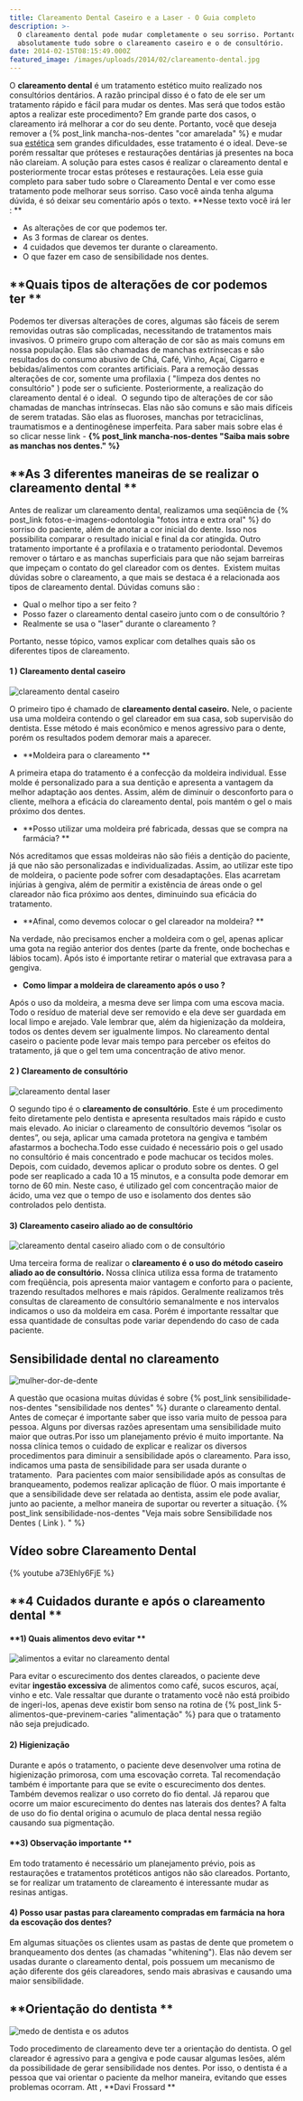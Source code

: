 ```yaml
---
title: Clareamento Dental Caseiro e a Laser - O Guia completo
description: >-
  O clareamento dental pode mudar completamente o seu sorriso. Portanto saiba
  absolutamente tudo sobre o clareamento caseiro e o de consultório.
date: 2014-02-15T08:15:49.000Z
featured_image: /images/uploads/2014/02/clareamento-dental.jpg
---
```

O **clareamento dental** é um tratamento estético muito realizado nos consultórios dentários. A razão principal disso é o fato de ele ser um tratamento rápido e fácil para mudar os dentes. Mas será que todos estão aptos a realizar este procedimento? Em grande parte dos casos, o clareamento irá melhorar a cor do seu dente. Portanto, você que deseja remover a {% post_link mancha-nos-dentes "cor amarelada" %} e mudar sua [estética](/tratamentos/estetica-dos-dentes/) sem grandes dificuldades, esse tratamento é o ideal. Deve-se porém ressaltar que próteses e restaurações dentárias já presentes na boca não clareiam. A solução para estes casos é realizar o clareamento dental e posteriormente trocar estas próteses e restaurações. Leia esse guia completo para saber tudo sobre o Clareamento Dental e ver como esse tratamento pode melhorar seus sorriso. Caso você ainda tenha alguma dúvida, é só deixar seu comentário após o texto. **Nesse texto você irá ler : **

* As alterações de cor que podemos ter.
* As 3 formas de clarear os dentes.
* 4 cuidados que devemos ter durante o clareamento.
* O que fazer em caso de sensibilidade nos dentes.

## **Quais tipos de alterações de cor podemos ter **

Podemos ter diversas alterações de cores, algumas são fáceis de serem removidas outras são complicadas, necessitando de tratamentos mais invasivos. O primeiro grupo com alteração de cor são as mais comuns em nossa população. Elas são chamadas de manchas extrínsecas e são resultados do consumo abusivo de Chá, Café, Vinho, Açaí, Cigarro e bebidas/alimentos com corantes artificiais. Para a remoção dessas alterações de cor, somente uma profilaxia ( "limpeza dos dentes no consultório" ) pode ser o suficiente. Posteriormente, a realização do clareamento dental é o ideal.  O segundo tipo de alterações de cor são chamadas de manchas intrínsecas. Elas não são comuns e são mais difíceis de serem tratadas. São elas as fluoroses, manchas por tetraciclinas, traumatismos e a dentinogênese imperfeita. Para saber mais sobre elas é so clicar nesse link - **{% post_link mancha-nos-dentes "Saiba mais sobre as manchas nos dentes." %}**

## **As 3 diferentes maneiras de se realizar o clareamento dental **

Antes de realizar um clareamento dental, realizamos uma seqüência de {% post_link fotos-e-imagens-odontologia "fotos intra e extra oral" %} do sorriso do paciente, além de anotar a cor inicial do dente. Isso nos possibilita comparar o resultado inicial e final da cor atingida. Outro tratamento importante é a profilaxia e o tratamento periodontal. Devemos remover o tártaro e as manchas superficiais para que não sejam barreiras que impeçam o contato do gel clareador com os dentes.  Existem muitas dúvidas sobre o clareamento, a que mais se destaca é a relacionada aos tipos de clareamento dental. Dúvidas comuns são :

* Qual o melhor tipo a ser feito ?
* Posso fazer o clareamento dental caseiro junto com o de consultório ?
* Realmente se usa o "laser" durante o clareamento ?

Portanto, nesse tópico, vamos explicar com detalhes quais são os diferentes tipos de clareamento.

#### **1 ) Clareamento dental caseiro**

![clareamento dental caseiro](/images/uploads/2014/02/clareamento-dental-caseiro.jpg) 

O primeiro tipo é chamado de **clareamento dental caseiro.** Nele, o paciente usa uma moldeira contendo o gel clareador em sua casa, sob supervisão do dentista. Esse método é mais econômico e menos agressivo para o dente, porém os resultados podem demorar mais a aparecer. 

* **Moldeira para o clareamento **

A primeira etapa do tratamento é a confecção da moldeira individual. Esse molde é personalizado para a sua dentição e apresenta a vantagem da melhor adaptação aos dentes. Assim, além de diminuir o desconforto para o cliente, melhora a eficácia do clareamento dental, pois mantém o gel o mais próximo dos dentes.

* **Posso utilizar uma moldeira pré fabricada, dessas que se compra na farmácia? **

Nós acreditamos que essas moldeiras não são fiéis a dentição do paciente, já que não são personalizadas e individualizadas. Assim, ao utilizar este tipo de moldeira, o paciente pode sofrer com desadaptações. Elas acarretam injúrias à gengiva, além de permitir a existência de áreas onde o gel clareador não fica próximo aos dentes, diminuindo sua eficácia do tratamento.

* **Afinal, como devemos colocar o gel clareador na moldeira? **

Na verdade, não precisamos encher a moldeira com o gel, apenas aplicar uma gota na região anterior dos dentes (parte da frente, onde bochechas e lábios tocam). Após isto é importante retirar o material que extravasa para a gengiva.

* **Como limpar a moldeira de clareamento após o uso ?**

Após o uso da moldeira, a mesma deve ser limpa com uma escova macia. Todo o resíduo de material deve ser removido e ela deve ser guardada em local limpo e arejado. Vale lembrar que, além da higienização da moldeira, todos os dentes devem ser igualmente limpos. No clareamento dental caseiro o paciente pode levar mais tempo para perceber os efeitos do tratamento, já que o gel tem uma concentração de ativo menor. 

#### **2 ) Clareamento de consultório**

![clareamento dental laser](/images/uploads/2014/02/clareamento-dental-laser.jpg) 

O segundo tipo é o **clareamento de consultório**. Este é um procedimento feito diretamente pelo dentista e apresenta resultados mais rápido e custo mais elevado. Ao iniciar o clareamento de consultório devemos “isolar os dentes”, ou seja, aplicar uma camada protetora na gengiva e também afastarmos a bochecha.Todo esse cuidado é necessário pois o gel usado no consultório é mais concentrado e pode machucar os tecidos moles. Depois, com cuidado, devemos aplicar o produto sobre os dentes. O gel pode ser reaplicado a cada 10 a 15 minutos, e a consulta pode demorar em torno de 60 min. Neste caso, é utilizado gel com concentração maior de ácido, uma vez que o tempo de uso e isolamento dos dentes são controlados pelo dentista.  

#### **3) Clareamento caseiro aliado ao de consultório**

![clareamento dental caseiro aliado com o de consultório](/images/uploads/2014/02/clareamento-caseiro-aliado-com-o-de-consultório.jpg)

Uma terceira forma de realizar o **clareamento é**  **o uso do método caseiro aliado ao de consultório.** Nossa clínica utiliza essa forma de tratamento com freqüência, pois apresenta maior vantagem e conforto para o paciente, trazendo resultados melhores e mais rápidos. Geralmente realizamos três consultas de clareamento de consultório semanalmente e nos intervalos indicamos o uso da moldeira em casa. Porém é importante ressaltar que essa quantidade de consultas pode variar dependendo do caso de cada paciente.

## **Sensibilidade dental no clareamento**

![mulher-dor-de-dente](/images/uploads/2014/11/mulher-dor-de-dente.jpg) 

A questão que ocasiona muitas dúvidas é sobre {% post_link sensibilidade-nos-dentes "sensibilidade nos dentes" %} durante o clareamento dental.  Antes de começar é importante saber que isso varia muito de pessoa para pessoa. Alguns por diversas razões apresentam uma sensibilidade muito maior que outras.Por isso um planejamento prévio é muito importante. Na nossa clínica temos o cuidado de explicar e realizar os diversos procedimentos para diminuir a sensibilidade após o clareamento. Para isso, indicamos uma pasta de sensibilidade para ser usada durante o tratamento.  Para pacientes com maior sensibilidade após as consultas de branqueamento, podemos realizar aplicação de flúor. O mais importante é que a sensibilidade deve ser relatada ao dentista, assim ele pode avaliar, junto ao paciente, a melhor maneira de suportar ou reverter a situação. {% post_link sensibilidade-nos-dentes "Veja mais sobre Sensibilidade nos Dentes ( Link ). " %}

## Vídeo sobre Clareamento Dental

{% youtube a73Ehly6FjE %}

## **4 Cuidados durante e após o clareamento dental **

#### **1) Quais alimentos devo evitar **

![alimentos a evitar no clareamento dental](/images/uploads/2014/02/alimentos-a-evitar-no-clareamento-dental.jpg) 

Para evitar o escurecimento dos dentes clareados, o paciente deve evitar **ingestão excessiva** de alimentos como café, sucos escuros, açaí, vinho e etc. Vale ressaltar que durante o tratamento você não está proibido de ingeri-los, apenas deve existir bom senso na rotina de {% post_link 5-alimentos-que-previnem-caries "alimentação" %} para que o tratamento não seja prejudicado.  

#### **2) Higienização**

Durante e após o tratamento, o paciente deve desenvolver uma rotina de higienização primorosa, com uma escovação correta. Tal recomendação também é importante para que se evite o escurecimento dos dentes. Também devemos realizar o uso correto do fio dental. Já reparou que ocorre um maior escurecimento do dentes nas laterais dos dentes? A falta de uso do fio dental origina o acumulo de placa dental nessa região causando sua pigmentação.  

#### **3) Observação importante **

Em todo tratamento é necessário um planejamento prévio, pois as restaurações e tratamentos protéticos antigos não são clareados. Portanto, se for realizar um tratamento de clareamento é interessante mudar as resinas antigas.  

#### **4) Posso usar pastas para clareamento compradas em farmácia na hora da escovação dos dentes?**

Em algumas situações os clientes usam as pastas de dente que prometem o branqueamento dos dentes (as chamadas "whitening"). Elas não devem ser usadas durante o clareamento dental, pois possuem um mecanismo de ação diferente dos géis clareadores, sendo mais abrasivas e causando uma maior sensibilidade.  

## **Orientação do dentista **

![medo de dentista e os adutos](/images/uploads/2014/08/medo-de-dentista-e-os-adutos.jpg) 

Todo procedimento de clareamento deve ter a orientação do dentista. O gel clareador é agressivo para a gengiva e pode causar algumas lesões, além da possibilidade de gerar sensibilidade nos dentes. Por isso, o dentista é a pessoa que vai orientar o paciente da melhor maneira, evitando que esses problemas ocorram. Att ,  **Davi Frossard **
